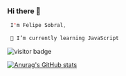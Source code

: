 ### Hi there 👋

```kotlin
 I'm Felipe Sobral,
 
 🌱 I’m currently learning JavaScript 
```
![visitor badge](https://visitor-badge.glitch.me/badge?page_id=jwenjian.visitor-badge)

[![Anurag's GitHub stats](https://github-readme-stats.vercel.app/api?username=SoSoJigsaw)](https://github.com/anuraghazra/github-readme-stats)




